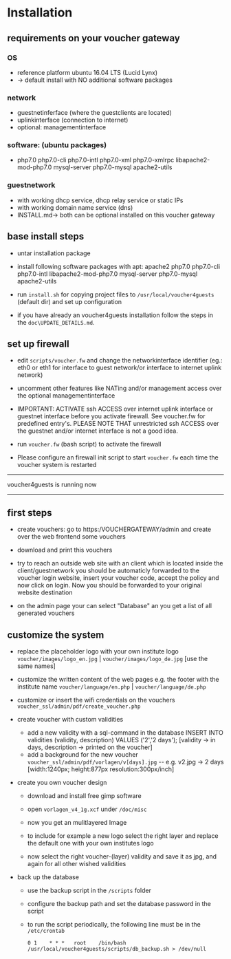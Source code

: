 # Installation

## requirements on your voucher gateway

### OS ###
* reference platform ubuntu 16.04 LTS (Lucid Lynx)
* -> default install with NO additional software packages

### network ###
* guestnetinferface (where the guestclients are located)
* uplinkinterface (connection to internet)
* optional: managementinterface

### software: (ubuntu packages) ###
* php7.0 php7.0-cli php7.0-intl php7.0-xml php7.0-xmlrpc libapache2-mod-php7.0 mysql-server php7.0-mysql apache2-utils

### guestnetwork ###
* with working dhcp service, dhcp relay service or static IPs
* with working domain name service (dns)
* INSTALL.md-> both can be optional installed on this voucher gateway

## base install steps

* untar installation package

* install following software packages with apt:
  apache2 php7.0 php7.0-cli php7.0-intl libapache2-mod-php7.0 mysql-server php7.0-mysql apache2-utils

* run `install.sh` for copying project files to `/usr/local/voucher4guests` (default dir)
  and set up configuration

* if you have already an voucher4guests installation follow the steps in the `doc\UPDATE_DETAILS.md`.

## set up firewall

* edit `scripts/voucher.fw` and change the networkinterface identifier (eg.: eth0 or
  eth1 for interface to guest network/or interface to internet uplink network)

* uncomment other features like NATing and/or management access over the
  optional managementinterface

* IMPORTANT: ACTIVATE ssh ACCESS over internet uplink interface or guestnet interface
  before you activate firewall. See voucher.fw for predefined entry's. PLEASE NOTE THAT
  unrestricted ssh ACCESS over the guestnet and/or internet interface is not a good idea.

* run `voucher.fw` (bash script) to activate the firewall

* Please configure an firewall init script to start `voucher.fw` each time the voucher
  system is restarted

---

voucher4guests is running now

---

## first steps

* create vouchers: go to https:/VOUCHERGATEWAY/admin and create over the web
  frontend some vouchers

* download and print this vouchers

* try to reach an outside web site with an client which is located inside the
  client/guestnetwork you should be automaticly forwarded to the voucher login
  website, insert your voucher code, accept the policy and now click on login.
  Now you should be forwarded to your original website destination

* on the admin page your can select "Database" an you get a list of all generated
  vouchers

## customize the system

* replace the placeholder logo with your own institute logo
  `voucher/images/logo_en.jpg`  |  `voucher/images/logo_de.jpg`    [use the same names]

* customize the written content of the web pages e.g. the footer with the institute name
  `voucher/language/en.php`  |  `voucher/language/de.php`

* customize or insert the wifi credentials on the vouchers
  `voucher_ssl/admin/pdf/create_voucher.php`

* create voucher with custom validities
  - add a new validity with a sql-command in the database
    INSERT INTO validities (validity, description) VALUES ('2','2 days');
    [validity -> in days, description -> printed on the voucher]
  - add a background for the new voucher
    `voucher_ssl/admin/pdf/vorlagen/v[days].jpg`     -- e.g. v2.jpg -> 2 days
    [width:1240px; height:877px resolution:300px/inch]

* create you own voucher design
  - download and install free gimp software
  - open `vorlagen_v4_1g.xcf` under `/doc/misc`
  - now you get an mulitlayered Image

  - to include for example a new logo select the right layer
    and replace the default one with your own institutes logo
  - now select the right voucher-(layer) validity and save it as jpg,
    and again for all other wished validities

* back up the database
  - use the backup script in the `/scripts` folder
  - configure the backup path and set the database password in the script
  - to run the script periodically, the following line must be in the `/etc/crontab`

    ```
    0 1    * * *   root    /bin/bash /usr/local/voucher4guests/scripts/db_backup.sh > /dev/null
    ```
